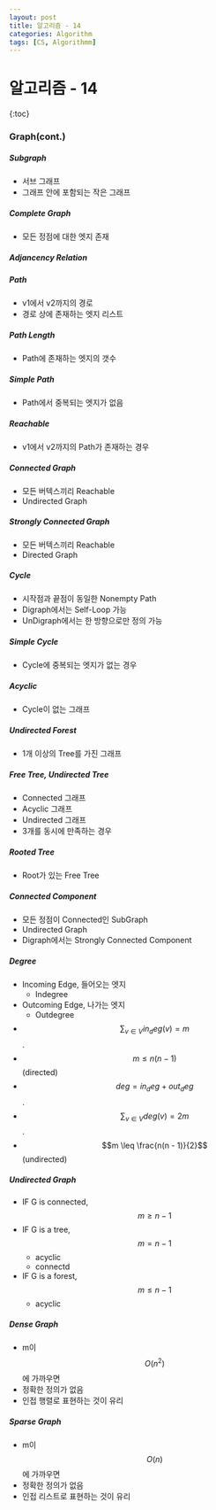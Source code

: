 ```yaml
---
layout: post
title: 알고리즘 - 14
categories: Algorithm
tags: [CS, Algorithmm]
---
```


# 알고리즘 - 14

{:toc}

### Graph(cont.)

##### Subgraph

- 서브 그래프
- 그래프 안에 포함되는 작은 그래프

##### Complete Graph

- 모든 정점에 대한 엣지 존재

##### Adjancency Relation

##### Path

- v1에서 v2까지의 경로
- 경로 상에 존재하는 엣지 리스트

##### Path Length

- Path에 존재하는 엣지의 갯수

##### Simple Path

- Path에서 중복되는 엣지가 없음

##### Reachable

- v1에서 v2까지의 Path가 존재하는 경우

##### Connected Graph

- 모든 버텍스끼리 Reachable
- Undirected Graph

##### Strongly Connected Graph

- 모든 버텍스끼리 Reachable
- Directed Graph

##### Cycle

- 시작점과 끝점이 동일한 Nonempty Path
- Digraph에서는 Self-Loop 가능
- UnDigraph에서는 한 방향으로만 정의 가능

##### Simple Cycle

- Cycle에 중복되는 엣지가 없는 경우

##### Acyclic

- Cycle이 없는 그래프

##### Undirected Forest

- 1개 이상의 Tree를 가진 그래프

##### Free Tree, Undirected Tree

- Connected 그래프
- Acyclic 그래프
- Undirected 그래프
- 3개를 동시에 만족하는 경우

##### Rooted Tree

- Root가 있는 Free Tree

##### Connected Component

- 모든 정점이 Connected인 SubGraph
- Undirected Graph
- Digraph에서는 Strongly Connected Component

##### Degree

- Incoming Edge, 들어오는 엣지
  - Indegree
- Outcoming Edge, 나가는 엣지
  - Outdegree
- $$\displaystyle \sum_{v \in V} in_deg(v) = m$$.
- $$m \leq n(n - 1)$$(directed)
- $$deg = in_deg + out_deg$$.
- $$\displaystyle \sum_{v \in V} deg(v) = 2m$$.
- $$m \leq \frac{n(n - 1)}{2}$$(undirected)

##### Undirected Graph

- IF G is connected, $$m \geq n - 1$$
- IF G is a tree, $$m = n - 1$$
  - acyclic
  - connectd
- IF G is a forest, $$m \leq n - 1$$
  - acyclic

##### Dense Graph

- m이 $$O(n^2)$$에 가까우면
- 정확한 정의가 없음
- 인접 행렬로 표현하는 것이 유리

##### Sparse Graph

- m이 $$O(n)$$에 가까우면
- 정확한 정의가 없음
- 인접 리스트로 표현하는 것이 유리
